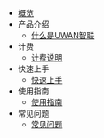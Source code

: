<!-- 请勿添加产品标题，标题行将由系统自动增加，名称将于您申请邮件提供的仓库名称一致 -->

* [概览](/uwan/README.md)
* 产品介绍
   * [什么是UWAN智联](uwan/introduction/UWAN_intro.md)
* 计费
   * [计费说明](uwan/uwan_fee/uwan_fee.md)
* 快速上手
   * [快速上手](相对链接)
* 使用指南
   * [使用指南](相对链接)
* 常见问题
   * [常见问题](uwan/Q&A/q&a.md)